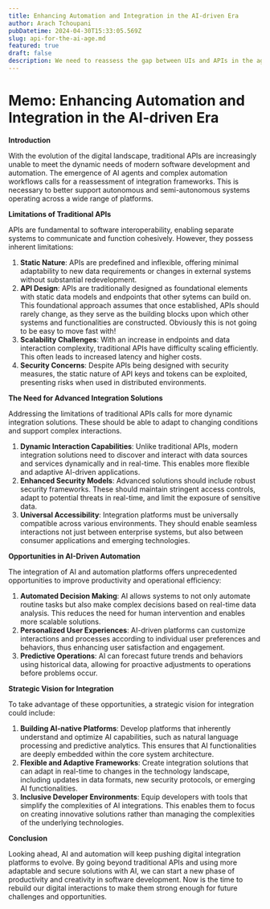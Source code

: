 ```yaml
---
title: Enhancing Automation and Integration in the AI-driven Era
author: Arach Tchoupani
pubDatetime: 2024-04-30T15:33:05.569Z
slug: api-for-the-ai-age.md
featured: true
draft: false
description: We need to reassess the gap between UIs and APIs in the age of AI
---
```


# **Memo: Enhancing Automation and Integration in the AI-driven Era**

**Introduction**

With the evolution of the digital landscape, traditional APIs are increasingly unable to meet the dynamic needs of modern software development and automation. The emergence of AI agents and complex automation workflows calls for a reassessment of integration frameworks. This is necessary to better support autonomous and semi-autonomous systems operating across a wide range of platforms.

**Limitations of Traditional APIs**

APIs are fundamental to software interoperability, enabling separate systems to communicate and function cohesively. However, they possess inherent limitations:

1. **Static Nature**: APIs are predefined and inflexible, offering minimal adaptability to new data requirements or changes in external systems without substantial redevelopment.
2. **API Design**: APIs are traditionally designed as foundational elements with static data models and endpoints that other sytems can build on. This foundational approach assumes that once established, APIs should rarely change, as they serve as the building blocks upon which other systems and functionalities are constructed. Obviously this is not going to be easy to move fast with!
3. **Scalability Challenges**: With an increase in endpoints and data interaction complexity, traditional APIs have difficulty scaling efficiently. This often leads to increased latency and higher costs.
4. **Security Concerns**: Despite APIs being designed with security measures, the static nature of API keys and tokens can be exploited, presenting risks when used in distributed environments.

**The Need for Advanced Integration Solutions**

Addressing the limitations of traditional APIs calls for more dynamic integration solutions. These should be able to adapt to changing conditions and support complex interactions.

1. **Dynamic Interaction Capabilities**: Unlike traditional APIs, modern integration solutions need to discover and interact with data sources and services dynamically and in real-time. This enables more flexible and adaptive AI-driven applications.
2. **Enhanced Security Models**: Advanced solutions should include robust security frameworks. These should maintain stringent access controls, adapt to potential threats in real-time, and limit the exposure of sensitive data.
3. **Universal Accessibility**: Integration platforms must be universally compatible across various environments. They should enable seamless interactions not just between enterprise systems, but also between consumer applications and emerging technologies.

**Opportunities in AI-Driven Automation**

The integration of AI and automation platforms offers unprecedented opportunities to improve productivity and operational efficiency:

1. **Automated Decision Making**: AI allows systems to not only automate routine tasks but also make complex decisions based on real-time data analysis. This reduces the need for human intervention and enables more scalable solutions.
2. **Personalized User Experiences**: AI-driven platforms can customize interactions and processes according to individual user preferences and behaviors, thus enhancing user satisfaction and engagement.
3. **Predictive Operations**: AI can forecast future trends and behaviors using historical data, allowing for proactive adjustments to operations before problems occur.

**Strategic Vision for Integration**

To take advantage of these opportunities, a strategic vision for integration could include:

1. **Building AI-native Platforms**: Develop platforms that inherently understand and optimize AI capabilities, such as natural language processing and predictive analytics. This ensures that AI functionalities are deeply embedded within the core system architecture.
2. **Flexible and Adaptive Frameworks**: Create integration solutions that can adapt in real-time to changes in the technology landscape, including updates in data formats, new security protocols, or emerging AI functionalities.
3. **Inclusive Developer Environments**: Equip developers with tools that simplify the complexities of AI integrations. This enables them to focus on creating innovative solutions rather than managing the complexities of the underlying technologies.

**Conclusion**

Looking ahead, AI and automation will keep pushing digital integration platforms to evolve. By going beyond traditional APIs and using more adaptable and secure solutions with AI, we can start a new phase of productivity and creativity in software development. Now is the time to rebuild our digital interactions to make them strong enough for future challenges and opportunities.
